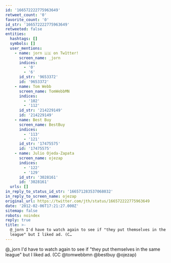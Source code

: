 ```yaml
---
id: '166572222775963649'
retweet_count: '0'
favorite_count: '0'
id_str: '166572222775963649'
retweeted: false
entities:
  hashtags: []
  symbols: []
  user_mentions:
    - name: jorn 🇺🇸 on Tw1tter!
      screen_name: _jorn
      indices:
        - '0'
        - '6'
      id_str: '9653372'
      id: '9653372'
    - name: Tom Webb
      screen_name: TomWebbMN
      indices:
        - '102'
        - '112'
      id_str: '214229149'
      id: '214229149'
    - name: Best Buy
      screen_name: BestBuy
      indices:
        - '113'
        - '121'
      id_str: '17475575'
      id: '17475575'
    - name: Julio Ojeda-Zapata
      screen_name: ojezap
      indices:
        - '122'
        - '129'
      id_str: '3028161'
      id: '3028161'
  urls: []
in_reply_to_status_id_str: '166571283537068032'
in_reply_to_screen_name: ojezap
original_url: https://twitter.com/jth/status/166572222775963649
date: '2012-02-06T17:21:27.000Z'
sitemap: false
robots: noindex
reply: true
title: >-
  @_jorn I'd have to watch again to see if "they put themselves in the same
  league" but I liked ad. (C…
---
```


@_jorn I'd have to watch again to see if "they put themselves in the same league" but I liked ad. (CC @tomwebbmn @bestbuy @ojezap)